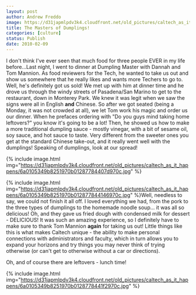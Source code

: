 ```yaml
---
layout: post
author: Andrew Freddo
image: https://d31japmlpdv3k4.cloudfront.net/old_pictures/caltech_as_it_happens/6a0105349b8251970b0120a881a87a970b.jpg
title: The Masters of Dumplings!
categories: [culture]
status: Publish
date: 2010-02-09
---
```


I don't think I've ever seen that much food for three people EVER in my life before...Last night, I went to dinner at Dumpling Master with Dannah and Tom Mannion. As food reviewers for the Tech, he wanted to take us out and show us somewhere that he really likes and wants more Techers to go to. Well, he's definitely got us sold! We met up with him at dinner time and he drove us through the windy streets of Pasadena/San Marino to get to the restaurant, down in Monterey Park. We knew it was legit when we saw the signs were all in English **and** Chinese.
So after we got seated (being a Monday, it was not crowded at all), we let Tom work his magic and order us our dinner. When he prefaces ordering with "Do you guys mind taking home leftovers?" you know it's going to be a lot! Then, he showed us how to make a more traditional dumpling sauce - mostly vinegar, with a bit of sesame oil, soy sauce, and hot sauce to taste. Very different from the sweeter ones you get at the standard Chinese take-out, and it really went well with the dumplings! Speaking of dumplings, look at our spread!

{% include image.html img="https://d31japmlpdv3k4.cloudfront.net/old_pictures/caltech_as_it_happens/6a0105349b8251970b01287784407d970c.jpg" %}

{% include image.html img="https://d31japmlpdv3k4.cloudfront.net/old_pictures/caltech_as_it_happens/6a0105349b8251970b012877844146970c.jpg" %}Well, needless to say, we could not finish it all off. I loved everything we had, from the pork to the three types of dumplings to the homemade noodle soup... it was all so delicious! Oh, and they gave us fried dough with condensed milk for dessert - DELICIOUS! It was such an amazing experience, so I definitely have to make sure to thank Tom Mannion **again** for taking us out!
Little things like this is what makes Caltech unique - the ability to make personal connections with administrators and faculty, which in turn allows you to expand your horizons and try things you may never think of trying otherwise (or can't get to otherwise without a car or directions).

Oh, and of course there are leftovers - lunch time!

{% include image.html img="https://d31japmlpdv3k4.cloudfront.net/old_pictures/caltech_as_it_happens/6a0105349b8251970b0128778441f2970c.jpg" %}
